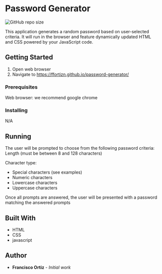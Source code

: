 # Password Generator
![GitHub repo size](https://img.shields.io/github/repo-size/ffortizn/password-generator)

This application generates a random password based on user-selected criteria. It will run in the browser and feature dynamically updated HTML and CSS powered by your JavaScript code.

## Getting Started

1. Open web browser
2. Navigate to https://ffortizn.github.io/password-generator/

### Prerequisites

Web browser: we recommend google chrome

### Installing

N/A

## Running

The user will be prompted to choose from the following password criteria:
Length (must be between 8 and 128 characters)

Character type:
* Special characters (see examples)
* Numeric characters
* Lowercase characters
* Uppercase characters

Once all prompts are answered, the user will be presented with a password matching the answered prompts

## Built With

* HTML
* CSS
* javascript

## Author

* **Francisco Ortiz** - *Initial work*

